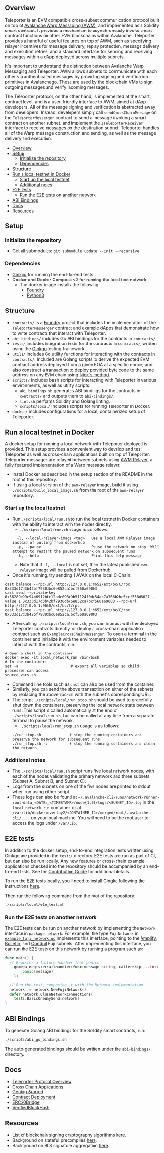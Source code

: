 ## Overview

Teleporter is an EVM compatible cross-subnet communication protocol built on top of [Avalanche Warp Messaging (AWM)](https://docs.avax.network/learn/avalanche/awm), and implemented as a Solidity smart contract. It provides a mechanism to asynchronously invoke smart contract functions on other EVM blockchains within Avalanche. Teleporter provides a handful of useful features on top of AWM, such as specifying relayer incentives for message delivery, replay protection, message delivery and execution retries, and a standard interface for sending and receiving messages within a dApp deployed across multiple subnets.

It's important to understand the distinction between Avalanche Warp Messaging and Teleporter. AWM allows subnets to communicate with each other via authenticated messages by providing signing and verification primitives in Avalanchego. These are used by the blockchain VMs to sign outgoing messages and verify incoming messages.

The Teleporter protocol, on the other hand, is implemented at the smart contract level, and is a user-friendly interface to AWM, aimed at dApp developers. All of the message signing and verification is abstracted away from developers. Instead, developers simply call `sendCrossChainMessage` on the `TeleporterMessenger` contract to send a message invoking a smart contract on another subnet, and implement the `ITeleporterReceiver` interface to receive messages on the destination subnet. Teleporter handles all of the Warp message construction and sending, as well as the message delivery and execution.

- [Overview](#overview)
- [Setup](#setup)
  - [Initialize the repository](#initialize-the-repository)
  - [Dependencies](#dependencies)
- [Structure](#structure)
- [Run a local testnet in Docker](#run-a-local-testnet-in-docker)
  - [Start up the local testnet](#start-up-the-local-testnet)
  - [Additional notes](#additional-notes)
- [E2E tests](#e2e-tests)
  - [Run the E2E tests on another network](#run-the-e2e-tests-on-another-network)
- [ABI Bindings](#abi-bindings)
- [Docs](#docs)
- [Resources](#resources)

## Setup
### Initialize the repository
- Get all submodules: `git submodule update --init --recursive`

### Dependencies
- [Ginkgo](https://onsi.github.io/ginkgo/#installing-ginkgo) for running the end-to-end tests
- Docker and Docker Compose v2 for running the local test network
  - The docker image installs the following:
    - [Foundry](https://book.getfoundry.sh/getting-started/installation)
    - [Python3](https://www.python.org/downloads/)

## Structure
- `contracts/` is a [Foundry](https://github.com/foundry-rs/foundry) project that includes the implementation of the `TeleporterMessenger` contract and example dApps that demonstrate how to write contracts that interact with Teleporter.
- `abi-bindings/` includes Go ABI bindings for the contracts in `contracts/`.
- `tests/` includes integration tests for the contracts in `contracts/`, written using the [Ginkgo](https://onsi.github.io/ginkgo/) testing framework.
- `utils/` includes Go utility functions for interacting with the contracts in `contracts/`. Included are Golang scripts to derive the expected EVM contract address deployed from a given EOA at a specific nonce, and also construct a transaction to deploy provided byte code to the same address on any EVM chain using [Nick's method](https://yamenmerhi.medium.com/nicks-method-ethereum-keyless-execution-168a6659479c#).
- `scripts/` includes bash scripts for interacting with Teleporter in various environments, as well as utility scripts.
  - `abi_bindings.sh` generates ABI bindings for the contracts in `contracts/` and outputs them to `abi-bindings/`.
  - `lint.sh` performs Solidity and Golang linting.
  - `scripts/local/` includes scripts for running Teleporter in Docker.
- `docker/` includes configurations for a local, containerized setup of Teleporter.

## Run a local testnet in Docker
A docker setup for running a local network with Teleporter deployed is provided. This setup provides a convenient way to develop and test Teleporter as well as cross-chain applications built on top of Teleporter. Teleporter messages are relayed between subnets using [AWM Relayer](https://github.com/ava-labs/awm-relayer), a fully featured implementation of a Warp message relayer.

- Install Docker as described in the setup section of the README in the root of this repository.
- If using a local version of the `awm-relayer` image, build it using `./scripts/build_local_image.sh` from the root of the `awm-relayer` repository.

### Start up the local testnet

- Run `./scripts/local/run.sh` to run the local testnet in Docker containers with the ability to interact with the nodes directly.
  - `./scripts/local/run.sh` usage is as follows:
  ```
    -l, --local-relayer-image <tag>   Use a local AWM Relayer image instead of pulling from dockerhub
    -p, --pause                       Pause the network on stop. Will attempt to restart the paused network on subsequent runs
    -h, --help                        Print this help message
  ```
  - Note that if `-l, --local` is not set, then the latest published `awm-relayer` image will be pulled from Dockerhub.
- Once it's running, try sending 1 AVAX on the local C-Chain:
```
cast balance --rpc-url http://127.0.0.1:9652/ext/bc/C/rpc 0x333d17d3b42bf7930dbc6e852ca7bcf560a69003
cast send --private-key 0x56289e99c94b6912bfc12adc093c9b51124f0dc54ac7a766b2bc5ccf558d8027 --value 1 0x333d17d3b42bf7930dbc6e852ca7bcf560a69003 --rpc-url http://127.0.0.1:9650/ext/bc/C/rpc
cast balance --rpc-url http://127.0.0.1:9652/ext/bc/C/rpc 0x333d17d3b42bf7930dbc6e852ca7bcf560a69003
```

- After calling `./scripts/local/run.sh`, you can interact with the deployed Teleporter contracts directly, or deploy a cross-chain application contract such as `ExampleCrossChainMessenger`. To open a terminal in the container and initialize it with the environment variables needed to interact with the contracts, run:

```
# Open a shell in the container
docker exec -it local_network_run /bin/bash
# In the container:
set -a                        # export all variables so child processes can access
source vars.sh
```

- Command line tools such as `cast` can also be used from the container.
- Similarly, you can send the above transaction on either of the subnets by replacing the above rpc-url with the subnet's corresponding URL.
- The script `./scripts/local/run_stop.sh` should be used to gracefully shut down the containers, preserving the local network state between runs. This script is called automatically at the end of `./scripts/local/run.sh`, but can be called at any time from a separate terminal to pause the network.
  - `./scripts/local/run_stop.sh` usage is as follows:
  ```
  ./run_stop.sh             # stop the running containers and preserve the network for subsequent runs
  ./run_stop.sh -c          # stop the running containers and clean the network
  ```

### Additional notes

- The `./scripts/local/run.sh` script runs five local network nodes, with each of the nodes validating the primary network and three subnets (Subnet A, Subnet B, and Subnet C).
- Logs from the subnets on one of the five nodes are printed to stdout when run using either script.
- These logs can also be found at `~/.avalanche-cli/runs/network-runner-root-data_<DATE>_<TIMESTAMP>/node{1,5]/logs/<SUBNET_ID>.log` in the `local_network_run` container, or at `/var/lib/docker/overlay2/<CONTAINER_ID>/merged/root/.avalanche-cli/....` on your local machine. You will need to be the root user to access the logs under `/var/lib`.

## E2E tests

In addition to the docker setup, end-to-end integration tests written using Ginkgo are provided in the `tests/` directory. E2E tests are run as part of CI, but can also be run locally. Any new features or cross-chain example applications checked into the repository should be accompanied by an end-to-end tests. See the [Contribution Guide](./CONTRIBUTING.md) for additional details.

To run the E2E tests locally, you'll need to install Gingko following the instructions [here](https://onsi.github.io/ginkgo/#installing-ginkgo).

Then run the following command from the root of the repository:
```bash
./scripts/local/e2e_test.sh
```

### Run the E2E tests on another network

The E2E tests can be run on another network by implementing the `Network` interface in [`package network`](./tests/network/network.go). For example, the type `FujiNetwork` in [`example_fuji_network.go`](./tests/network/example_fuji_network.go) implements this interface, pointing to the [Amplify](https://subnets-test.avax.network/amplify), [Bulletin](https://subnets-test.avax.network/bulletin), and [Conduit](https://subnets-test.avax.network/conduit) Fuji subnets. After implementing this interface, you can run the E2E tests on this network by running a program such as:
```go
func main() {
  // Register a failure handler that panics
	gomega.RegisterFailHandler(func(message string, callerSkip ...int) {
		panic(message)
	})

  // Run the test, composing it with the Network implementation
  network := network.NewFujiNetwork()
  defer network.CloseNetworkConnections()
	tests.BasicOneWaySend(network)
}
```

## ABI Bindings

To generate Golang ABI bindings for the Solidity smart contracts, run:
```bash
./scripts/abi_go_bindings.sh
```

The auto-generated bindings should be written under the `abi-bindings/` directory.

## Docs

- [Teleporter Protocol Overview](./contracts/src/Teleporter/README.md)
- [Cross Chain Applications](./contracts/src/CrossChainApplications/README.md)
- [Getting Started](./contracts/src/CrossChainApplications/GETTING_STARTED.md)
- [Contract Deployment](./utils/contract-deployment/README.md)
- [ERC20Bridge](./contracts/src/CrossChainApplications/ERC20Bridge/README.md)
- [VerifiedBlockHash](./contracts/src/CrossChainApplications/VerifiedBlockHash/README.md)

## Resources

- List of blockchain signing cryptography algorithms [here](http://ethanfast.com/top-crypto.html).
- Background on stateful precompiles [here](https://medium.com/avalancheavax/customizing-the-evm-with-stateful-precompiles-f44a34f39efd).
- Background on BLS signature aggregation [here](https://crypto.stanford.edu/~dabo/pubs/papers/BLSmultisig.html).
